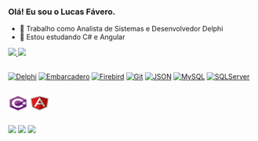 ### Olá! Eu sou o Lucas Fávero.

- 🔭 Trabalho como Analista de Sistemas e Desenvolvedor Delphi
- 🌱 Estou estudando C# e Angular

<div>
  <a href="https://github.com/LucasFFavero">
  <img height="180em" src="https://github-readme-stats.vercel.app/api?username=lucasffavero&show_icons=true&theme=dark&include_all_commits=true&count_private=true"/>
  <img height="180em" src="https://github-readme-stats.vercel.app/api/top-langs/?username=lucasffavero&layout=compact&langs_count=7&theme=dark"/>
</div>
  
<br />  
  
[![Delphi](https://img.shields.io/badge/-Delphi-red?style=flat&logo=delphi&link=https://github.com/LucasFFavero)](https://github.com/LucasFFavero)
[![Embarcadero](https://img.shields.io/badge/-Embarcadero-ED1F35?style=flat&logo=embarcadero&link=https://github.com/LucasFFavero)](https://github.com/LucasFFavero)
[![Firebird](https://img.shields.io/badge/-Firebird-336791?style=flat&logo=Firebird&link=https://github.com/LucasFFavero)](https://github.com/LucasFFavero)
[![Git](https://img.shields.io/badge/-Git-black?style=flat&logo=git&link=https://github.com/LucasFFavero)](https://github.com/LucasFFavero) 
[![JSON](https://img.shields.io/badge/-json-02569B?style=flat&logo=json&link=https://github.com/LucasFFavero)](https://github.com/LucasFFavero)
[![MySQL](https://img.shields.io/badge/-MySQL-black?style=flat&logo=mysql&link=https://github.com/LucasFFavero)](https://github.com/LucasFFavero)
[![SQLServer](https://img.shields.io/badge/-MicrosoftSQLServer-CC2927?style=flat&logo=microsoftsqlserver&link=https://github.com/LucasFFavero)](https://github.com/LucasFFavero)

<br />
  
<div>      
  <img align="center" alt="Rafa-Csharp" height="30" width="40" src="https://raw.githubusercontent.com/devicons/devicon/master/icons/csharp/csharp-original.svg">  
  <img align="center" alt="Lucas-Angular" height="30" width="40" src="https://raw.githubusercontent.com/devicons/devicon/master/icons/angularjs/angularjs-original.svg">
</div>
  
 ##
  
<div> 
  <a href="https://instagram.com/lucasferfavero" target="_blank"><img src="https://img.shields.io/badge/-Instagram-%23E4405F?style=for-the-badge&logo=instagram&logoColor=white" target="_blank"></a> 	
  <a href = "mailto:lucasffavero@gmail.com"><img src="https://img.shields.io/badge/-Gmail-%23333?style=for-the-badge&logo=gmail&logoColor=white" target="_blank"></a>
  <a href="https://www.linkedin.com/in/faverolucas/" target="_blank"><img src="https://img.shields.io/badge/-LinkedIn-%230077B5?style=for-the-badge&logo=linkedin&logoColor=white" target="_blank"></a>   
</div>
  
